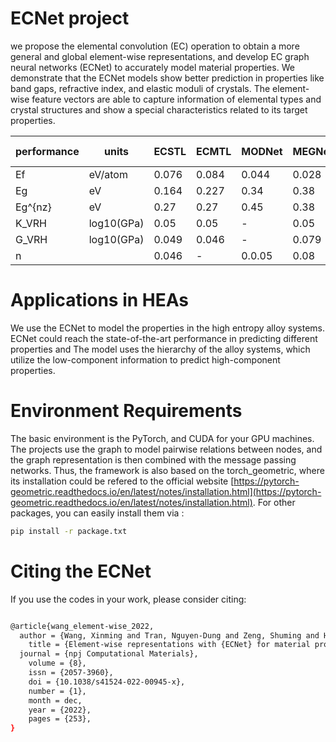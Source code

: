 # ECNet project
we propose the elemental convolution (EC) operation to obtain a more general and global element-wise representations, and develop EC graph neural networks (ECNet) to accurately model material properties. We demonstrate that the ECNet models show better prediction in properties like band gaps, refractive index, and elastic moduli of crystals. The element-wise feature vectors are able to capture information of elemental types and crystal structures and show a special characteristics related to its target properties.

| performance | units    | ECSTL |  ECMTL | MODNet | MEGNet| training data|
|-------------|----------|--------|-------|-------|-------|--------------|
|Ef           | eV/atom  | 0.076  | 0.084  | 0.044 |  0.028 | 60000      |
|Eg           |eV        | 0.164  | 0.227   | 0.34 | 0.38  |   60000      |
|Eg^{nz}          |eV        | 0.27  | 0.27 |0.45  | 0.38  |   37179      |
| K_VRH       |log10(GPa)| 0.05  | 0.05    | - | 0.05  |   4722|
| G_VRH       |log10(GPa)| 0.049  | 0.046| -      | 0.079 |4722|
|n           |         | 0.046|-  | 0.0.05   | 0.08  |   3272      |



# Applications in HEAs
We use the ECNet to model the properties in the high entropy alloy systems.
ECNet could reach the state-of-the-art performance in predicting different properties and The model uses the hierarchy of the alloy systems, which utilize the low-component information to predict high-component properties.

# Environment Requirements
The basic environment is the PyTorch, and CUDA for your GPU machines. The projects use the graph to model pairwise relations between nodes, and the graph representation is then combined with the message passing networks. Thus, the framework is also based on the torch_geometric, where its installation could be refered to the official website [https://pytorch-geometric.readthedocs.io/en/latest/notes/installation.html](https://pytorch-geometric.readthedocs.io/en/latest/notes/installation.html). For other packages, you can easily install them via :

```bash
pip install -r package.txt 
```

# Citing the ECNet

If you use the codes in your work, please consider citing:

```bash

@article{wang_element-wise_2022,
  author = {Wang, Xinming and Tran, Nguyen-Dung and Zeng, Shuming and Hou, Cong and Chen, Ying and Ni, Jun},
	title = {Element-wise representations with {ECNet} for material property prediction and applications in high-entropy alloys},
  journal = {npj Computational Materials},
	volume = {8},
	issn = {2057-3960},
	doi = {10.1038/s41524-022-00945-x},
	number = {1},
	month = dec,
	year = {2022},
	pages = {253},
}


```
